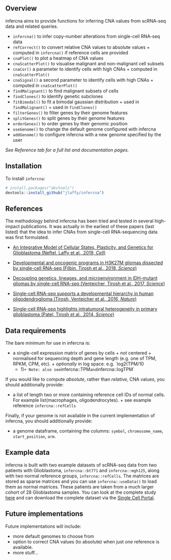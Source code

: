 
<!-- README.md is generated from README.Rmd. Please edit that file -->

## Overview

infercna aims to provide functions for inferring CNA values from
scRNA-seq data and related queries.

  - `infercna()` to infer copy-number alterations from single-cell
    RNA-seq data
  - `refCorrect()` to convert relative CNA values to absolute values +
    computed in `infercna()` if reference cells are provided
  - `cnaPlot()` to plot a heatmap of CNA values
  - `cnaScatterPlot()` to visualise malignant and non-malignant cell
    subsets
  - `cnaCor()` a parameter to identify cells with high CNAs + computed
    in `cnaScatterPlot()`
  - `cnaSignal()` a second parameter to identify cells with high CNAs +
    computed in `cnaScatterPlot()`
  - `findMalignant()` to find malignant subsets of cells
  - `findClones()` to identify genetic subclones
  - `fitBimodal()` to fit a bimodal gaussian distribution + used in
    `findMalignant()` + used in `findClones()`
  - `filterGenes()` to filter genes by their genome features
  - `splitGenes()` to split genes by their genome features
  - `orderGenes()` to order genes by their genomic position
  - `useGenome()` to change the default genome configured with infercna
  - `addGenome()` to configure infercna with a new genome specified by
    the user

*See Reference tab for a full list and documentation pages.*

## Installation

To install `infercna`:

``` r
# install.packages("devtools")
devtools::install_github("jlaffy/infercna")
```

## References

The methodology behind infercna has been tried and tested in several
high-impact publications. It was actually in the earliest of these
papers (last listed) that the idea to infer CNAs from single-cell
RNA-sequencing data was first formulated.

  - [An Integrative Model of Cellular States, Plasticity, and Genetics
    for Glioblastoma (Neftel, Laffy et al., 2019,
    *Cell*)](https://doi.org/10.1016/j.cell.2019.06.024)

  - [Developmental and oncogenic programs in H3K27M gliomas dissected by
    single-cell RNA-seq (Filbin, Tirosh et al., 2018,
    *Science*)](https://doi.org/10.1126/science.aao4750)

  - [Decoupling genetics, lineages, and microenvironment in IDH-mutant
    gliomas by single-cell RNA-seq (Venteicher, Tirosh et al., 2017,
    *Science*)](https://doi.org/10.1126/science.aai8478)

  - [Single-cell RNA-seq supports a developmental hierarchy in human
    oligodendroglioma (Tirosh, Venteicher et al., 2016,
    *Nature*)](https://doi.org/10.1038/nature20123)

  - [Single-cell RNA-seq highlights intratumoral heterogeneity in
    primary glioblastoma (Patel, Tirosh et al., 2014,
    *Science*)](https://doi.org/10.1126/science.1254257)

## Data requirements

The bare minimum for use in infercna is:

  - a single-cell expression matrix of genes by cells + *not* centered +
    normalised for sequencing depth and gene length (e.g. one of TPM,
    RPKM, CPM, etc). + *optionally* in log space. e.g. `log2(TPM/10
    + 1)` + Note: also see `infercna::TPM` and `infercna::logTPM`

If you would like to compute *absolute*, rather than *relative*, CNA
values, you should additionally provide:

  - a list of length two or more containing reference cell IDs of normal
    cells. For example list(macrophages, oligodendrocytes). + see
    example reference `infercna::refCells`

Finally, if your genome is not available in the current implementation
of infercna, you should additionally provide:

  - a genome dataframe, containing the columns: `symbol`,
    `chromosome_name`, `start_position`, `arm`.

## Example data

infercna is built with two example datasets of scRNA-seq data from two
patients with Glioblastoma, `infercna::bt771` and `infercna::mgh125`,
along with two normal reference groups, `infercna::refCells`. The
matrices are stored as sparse matrices and you can use
`infercna::useData()` to load them as normal matrices. These patients
are taken from a much larger cohort of 28 Glioblastoma samples. You can
look at the complete study
[here](Neftel*,%20Laffy*%20et%20al.%202019,%20Cell) and can download the
complete dataset via the [Single Cell
Portal](https://portals.broadinstitute.org/single_cell/study/SCP393/single-cell-rna-seq-of-adult-and-pediatric-glioblastoma).

## Future implementations

Future implementations will include:

  - more default genomes to choose from
  - option to correct CNA values (to absolute) when just *one* reference
    is available.
  - more stuff…
